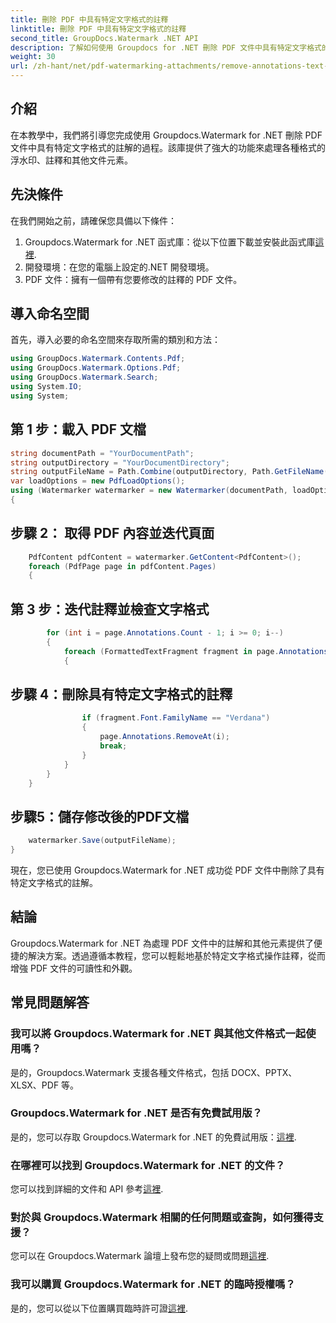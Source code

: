 ```yaml
---
title: 刪除 PDF 中具有特定文字格式的註釋
linktitle: 刪除 PDF 中具有特定文字格式的註釋
second_title: GroupDocs.Watermark .NET API
description: 了解如何使用 Groupdocs for .NET 刪除 PDF 文件中具有特定文字格式的註解。
weight: 30
url: /zh-hant/net/pdf-watermarking-attachments/remove-annotations-text-formatting-pdf/
---
```

## 介紹
在本教學中，我們將引導您完成使用 Groupdocs.Watermark for .NET 刪除 PDF 文件中具有特定文字格式的註解的過程。該庫提供了強大的功能來處理各種格式的浮水印、註釋和其他文件元素。
## 先決條件
在我們開始之前，請確保您具備以下條件：
1.  Groupdocs.Watermark for .NET 函式庫：從以下位置下載並安裝此函式庫[這裡](https://releases.groupdocs.com/Watermark/net/).
2. 開發環境：在您的電腦上設定的.NET 開發環境。
3. PDF 文件：擁有一個帶有您要修改的註釋的 PDF 文件。

## 導入命名空間
首先，導入必要的命名空間來存取所需的類別和方法：
```csharp
using GroupDocs.Watermark.Contents.Pdf;
using GroupDocs.Watermark.Options.Pdf;
using GroupDocs.Watermark.Search;
using System.IO;
using System;
```
## 第 1 步：載入 PDF 文檔
```csharp
string documentPath = "YourDocumentPath";
string outputDirectory = "YourDocumentDirectory";
string outputFileName = Path.Combine(outputDirectory, Path.GetFileName(documentPath));
var loadOptions = new PdfLoadOptions();
using (Watermarker watermarker = new Watermarker(documentPath, loadOptions))
{
```
## 步驟 2： 取得 PDF 內容並迭代頁面
```csharp
    PdfContent pdfContent = watermarker.GetContent<PdfContent>();
    foreach (PdfPage page in pdfContent.Pages)
    {
```
## 第 3 步：迭代註釋並檢查文字格式
```csharp
        for (int i = page.Annotations.Count - 1; i >= 0; i--)
        {
            foreach (FormattedTextFragment fragment in page.Annotations[i].FormattedTextFragments)
            {
```
## 步驟 4：刪除具有特定文字格式的註釋
```csharp
                if (fragment.Font.FamilyName == "Verdana")
                {
                    page.Annotations.RemoveAt(i);
                    break;
                }
            }
        }
    }
```
## 步驟5：儲存修改後的PDF文檔
```csharp
    watermarker.Save(outputFileName);
}
```
現在，您已使用 Groupdocs.Watermark for .NET 成功從 PDF 文件中刪除了具有特定文字格式的註解。

## 結論
Groupdocs.Watermark for .NET 為處理 PDF 文件中的註解和其他元素提供了便捷的解決方案。透過遵循本教程，您可以輕鬆地基於特定文字格式操作註釋，從而增強 PDF 文件的可讀性和外觀。
## 常見問題解答
### 我可以將 Groupdocs.Watermark for .NET 與其他文件格式一起使用嗎？
是的，Groupdocs.Watermark 支援各種文件格式，包括 DOCX、PPTX、XLSX、PDF 等。
### Groupdocs.Watermark for .NET 是否有免費試用版？
是的，您可以存取 Groupdocs.Watermark for .NET 的免費試用版：[這裡](https://releases.groupdocs.com/).
### 在哪裡可以找到 Groupdocs.Watermark for .NET 的文件？
您可以找到詳細的文件和 API 參考[這裡](https://tutorials.groupdocs.com/Watermark/net/).
### 對於與 Groupdocs.Watermark 相關的任何問題或查詢，如何獲得支援？
您可以在 Groupdocs.Watermark 論壇上發布您的疑問或問題[這裡](https://forum.groupdocs.com/c/watermark/19).
### 我可以購買 Groupdocs.Watermark for .NET 的臨時授權嗎？
是的，您可以從以下位置購買臨時許可證[這裡](https://purchase.groupdocs.com/temporary-license/).